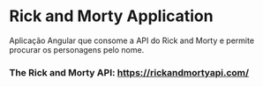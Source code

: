 # Rick and Morty Application

Aplicação Angular que consome a API do Rick and Morty e permite procurar os personagens pelo nome.

### The Rick and Morty API: https://rickandmortyapi.com/

